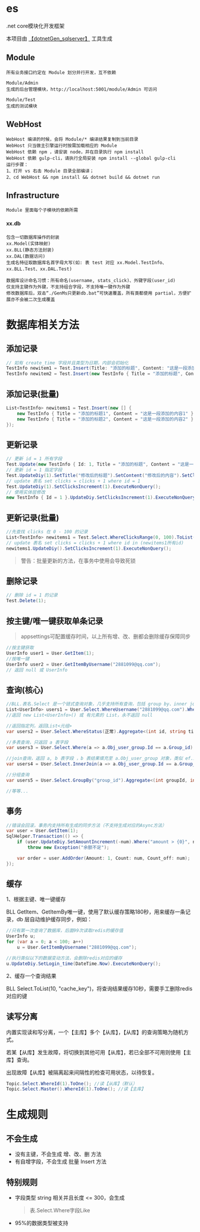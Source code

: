 ﻿# es
.net core模块化开发框架

本项目由 [【dotnetGen_sqlserver】](https://github.com/2881099/dotnetGen_sqlserver) 工具生成

## Module

	所有业务接口约定在 Module 划分并行开发，互不依赖

	Module/Admin
	生成的后台管理模块，http://localhost:5001/module/Admin 可访问

	Module/Test
	生成的测试模块

## WebHost

	WebHost 编译的时候，会将 Module/* 编译结果复制到当前目录
	WebHost 只当做主引擎运行时按需加载相应的 Module
    WebHost 依赖 npm ，请安装 node，并在目录执行 npm install
	WebHost 依赖 gulp-cli，请执行全局安装 npm install --global gulp-cli
    运行步骤：
    1、打开 vs 右击 Module 目录全部编译；
    2、cd WebHost && npm install && dotnet build && dotnet run

## Infrastructure

	Module 里面每个子模块的依赖所需

#### xx.db

	包含一切数据库操作的封装
	xx.Model(实体映射)
	xx.BLL(静态方法封装)
	xx.DAL(数据访问)
	生成名特征取数据库名首字母大写(如: 表 test 对应 xx.Model.TestInfo、xx.BLL.Test、xx.DAL.Test)

	数据库设计命名习惯：所有命名(username, stats_click)、外键字段(user_id)
	仅支持主键作为外键，不支持组合字段，不支持唯一键作为外键
	修改数据库后，双击“./GenMs只更新db.bat”可快速覆盖，所有类都使用 partial，方便扩展亦不会被二次生成覆盖

# 数据库相关方法

## 添加记录

```csharp
// 如有 create_time 字段并且类型为日期，内部会初始化
TestInfo newitem1 = Test.Insert(Title: "添加的标题", Content: "这是一段添加的内容");
TestInfo newitem2 = Test.Insert(new TestInfo { Title = "添加的标题", Content = "这是一段添加的内容" });
```

## 添加记录(批量)

```csharp
List<TestInfo> newitems1 = Test.Insert(new [] {
	new TestInfo { Title = "添加的标题1", Content = "这是一段添加的内容1" },
	new TestInfo { Title = "添加的标题2", Content = "这是一段添加的内容2" }
});
```

## 更新记录

```csharp
// 更新 id = 1 所有字段
Test.Update(new TestInfo { Id: 1, Title = "添加的标题", Content = "这是一段添加的内容", Clicks = 1 });
// 更新 id = 1 指定字段
Test.UpdateDiy(1).SetTitle("修改后的标题").SetContent("修改后的内容").SetClicks(1).ExecuteNonQuery();
// update 表名 set clicks = clicks + 1 where id = 1
Test.UpdateDiy(1).SetClicksIncrement(1).ExecuteNonQuery();
// 使用实体层修改
new TestInfo { Id = 1 }.UpdateDiy.SetClicksIncrement(1).ExecuteNonQuery();
```

## 更新记录(批量)

```csharp
//先查找 clicks 在 0 - 100 的记录
List<TestInfo> newitems1 = Test.Select.WhereClicksRange(0, 100).ToList();
// update 表名 set clicks = clicks + 1 where id in (newitems1所有id)
newitems1.UpdateDiy().SetClicksIncrement(1).ExecuteNonQuery();
```

> 警告：批量更新的方法，在事务中使用会导致死锁

## 删除记录

```csharp
// 删除 id = 1 的记录
Test.Delete(1);
```

## 按主键/唯一键获取单条记录

> appsettings可配置缓存时间，以上所有增、改、删都会删除缓存保障同步

```csharp
//按主键获取
UserInfo user1 = User.GetItem(1);
//按唯一键
UserInfo user2 = User.GetItemByUsername("2881099@qq.com");
// 返回 null 或 UserInfo
```

## 查询(核心)

```csharp
//BLL.表名.Select 是一个链式查询对象，几乎支持所有查询，包括 group by、inner join等等，最终 ToList ToOne Aggregate 执行 sql
List<UserInfo> users1 = User.Select.WhereUsername("2881099@qq.com").WherePassword("******").WhereStatus(正常).ToList();
//返回 new List<UserInfo>() 或 有元素的 List，永不返回 null

//返回指定列，返回List<元组>
var users2 = User.Select.WhereStatus(正常).Aggregate<(int id, string title)>("id,title");

//多表查询，只返回 a 表字段
var users3 = User.Select.Where(a => a.Obj_user_group.Id == a.Group_id).ToList();

//join查询，返回 a, b 表字段 ，b 表结果填充至 a.Obj_user_group 对象，类似 ef.Include
var users4 = User.Select.InnerJoin(a => a.Obj_user_group.Id == a.Group_id).ToList();

//分组查询
var users5 = User.Select.GroupBy("group_id").Aggregate<(int groupId, int count)>("group_id, count(1)");

//等等...
```

## 事务

```csharp
//错误会回滚，事务内支持所有生成的同步方法（不支持生成对应的Async方法）
var user = User.GetItem(1);
SqlHelper.Transaction(() => {
	if (user.UpdateDiy.SetAmountIncrement(-num).Where("amount > {0}", num).ExecuteNonQuery() <= 0)
		throw new Exception("余额不足");

	var order = user.AddOrder(Amount: 1, Count: num, Count_off: num);
});
```

## 缓存

1、根据主键、唯一键缓存

BLL GetItem、GetItemBy唯一键，使用了默认缓存策略180秒，用来缓存一条记录，db 层自动维护缓存同步，例如：

```csharp
//只有第一次查询了数据库，后面99次读取redis的缓存值
UserInfo u;
for (var a = 0; a < 100; a++)
	u = User.GetItemByUsername("2881099@qq.com");

//执行类似以下的数据变动方法，会删除redis对应的缓存
u.UpdateDiy.SetLogin_time(DateTime.Now).ExecuteNonQuery();
```

2、缓存一个查询结果

BLL Select.ToList(10, "cache_key")，将查询结果缓存10秒，需要手工删除redis对应的键

## 读写分离

内置实现读和写分离，一个【主库】多个【从库】，【从库】的查询策略为随机方式。

若某【从库】发生故障，将切换到其他可用【从库】，若已全部不可用则使用【主库】查询。

出现故障【从库】被隔离起来间隔性的检查可用状态，以待恢复。

```csharp
Topic.Select.WhereId(1).ToOne(); //读【从库】（默认）
Topic.Select.Master().WhereId(1).ToOne(); //读【主库】
```

# 生成规则

## 不会生成

* 没有主键，不会生成 增、改、删 方法
* 有自增字段，不会生成 批量 Insert 方法

## 特别规则

* 字段类型 string 相关并且长度 <= 300，会生成
	> 表.Select.Where字段Like
* 95%的数据类型被支持
